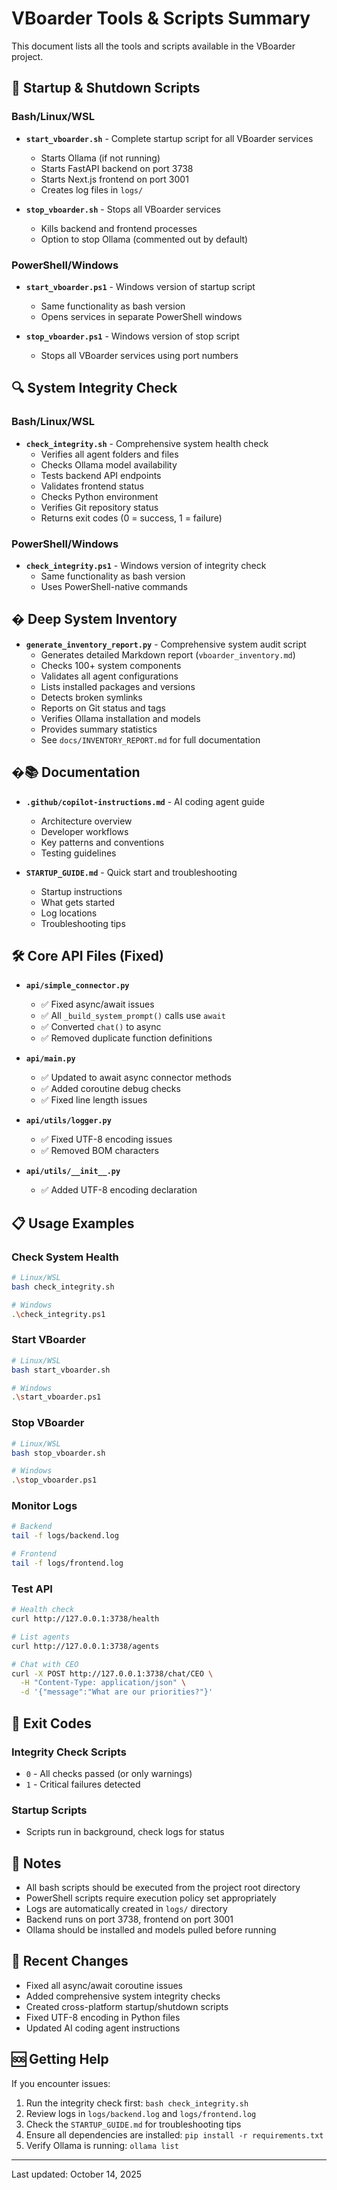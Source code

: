 # VBoarder Tools & Scripts Summary

This document lists all the tools and scripts available in the VBoarder project.

## 🚀 Startup & Shutdown Scripts

### Bash/Linux/WSL

- **`start_vboarder.sh`** - Complete startup script for all VBoarder services

  - Starts Ollama (if not running)
  - Starts FastAPI backend on port 3738
  - Starts Next.js frontend on port 3001
  - Creates log files in `logs/`

- **`stop_vboarder.sh`** - Stops all VBoarder services
  - Kills backend and frontend processes
  - Option to stop Ollama (commented out by default)

### PowerShell/Windows

- **`start_vboarder.ps1`** - Windows version of startup script

  - Same functionality as bash version
  - Opens services in separate PowerShell windows

- **`stop_vboarder.ps1`** - Windows version of stop script
  - Stops all VBoarder services using port numbers

## 🔍 System Integrity Check

### Bash/Linux/WSL

- **`check_integrity.sh`** - Comprehensive system health check
  - Verifies all agent folders and files
  - Checks Ollama model availability
  - Tests backend API endpoints
  - Validates frontend status
  - Checks Python environment
  - Verifies Git repository status
  - Returns exit codes (0 = success, 1 = failure)

### PowerShell/Windows

- **`check_integrity.ps1`** - Windows version of integrity check
  - Same functionality as bash version
  - Uses PowerShell-native commands

## � Deep System Inventory

- **`generate_inventory_report.py`** - Comprehensive system audit script
  - Generates detailed Markdown report (`vboarder_inventory.md`)
  - Checks 100+ system components
  - Validates all agent configurations
  - Lists installed packages and versions
  - Detects broken symlinks
  - Reports on Git status and tags
  - Verifies Ollama installation and models
  - Provides summary statistics
  - See `docs/INVENTORY_REPORT.md` for full documentation

## �📚 Documentation

- **`.github/copilot-instructions.md`** - AI coding agent guide

  - Architecture overview
  - Developer workflows
  - Key patterns and conventions
  - Testing guidelines

- **`STARTUP_GUIDE.md`** - Quick start and troubleshooting
  - Startup instructions
  - What gets started
  - Log locations
  - Troubleshooting tips

## 🛠️ Core API Files (Fixed)

- **`api/simple_connector.py`**

  - ✅ Fixed async/await issues
  - ✅ All `_build_system_prompt()` calls use `await`
  - ✅ Converted `chat()` to async
  - ✅ Removed duplicate function definitions

- **`api/main.py`**

  - ✅ Updated to await async connector methods
  - ✅ Added coroutine debug checks
  - ✅ Fixed line length issues

- **`api/utils/logger.py`**

  - ✅ Fixed UTF-8 encoding issues
  - ✅ Removed BOM characters

- **`api/utils/__init__.py`**
  - ✅ Added UTF-8 encoding declaration

## 📋 Usage Examples

### Check System Health

```bash
# Linux/WSL
bash check_integrity.sh

# Windows
.\check_integrity.ps1
```

### Start VBoarder

```bash
# Linux/WSL
bash start_vboarder.sh

# Windows
.\start_vboarder.ps1
```

### Stop VBoarder

```bash
# Linux/WSL
bash stop_vboarder.sh

# Windows
.\stop_vboarder.ps1
```

### Monitor Logs

```bash
# Backend
tail -f logs/backend.log

# Frontend
tail -f logs/frontend.log
```

### Test API

```bash
# Health check
curl http://127.0.0.1:3738/health

# List agents
curl http://127.0.0.1:3738/agents

# Chat with CEO
curl -X POST http://127.0.0.1:3738/chat/CEO \
  -H "Content-Type: application/json" \
  -d '{"message":"What are our priorities?"}'
```

## 🎯 Exit Codes

### Integrity Check Scripts

- `0` - All checks passed (or only warnings)
- `1` - Critical failures detected

### Startup Scripts

- Scripts run in background, check logs for status

## 📝 Notes

- All bash scripts should be executed from the project root directory
- PowerShell scripts require execution policy set appropriately
- Logs are automatically created in `logs/` directory
- Backend runs on port 3738, frontend on port 3001
- Ollama should be installed and models pulled before running

## 🔄 Recent Changes

- Fixed all async/await coroutine issues
- Added comprehensive system integrity checks
- Created cross-platform startup/shutdown scripts
- Fixed UTF-8 encoding in Python files
- Updated AI coding agent instructions

## 🆘 Getting Help

If you encounter issues:

1. Run the integrity check first: `bash check_integrity.sh`
2. Review logs in `logs/backend.log` and `logs/frontend.log`
3. Check the `STARTUP_GUIDE.md` for troubleshooting tips
4. Ensure all dependencies are installed: `pip install -r requirements.txt`
5. Verify Ollama is running: `ollama list`

---

Last updated: October 14, 2025
